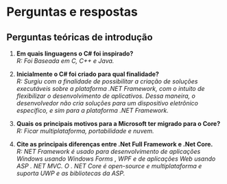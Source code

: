 <h1>Perguntas e respostas</h1>

<h2>Perguntas teóricas de introdução</h2>
<ol>
<li><b>Em quais linguagens o C# foi inspirado?</b></li>
<em>R: Foi Baseada em C, C++ e Java.</em>
<p>
<li><b>Inicialmente o C# foi criado para qual finalidade?</b></li>
<em>R: Surgiu com a finalidade de possibilitar a criação de soluções executáveis sobre a plataforma .NET Framework, 
com o intuito de flexibilizar o desenvolvimento de aplicativos. 
Dessa maneira, o desenvolvedor não cria soluções para um dispositivo eletrônico específico, e sim para a plataforma .NET Framework.</em>
<p>
<li><b>Quais os principais motivos para a Microsoft ter migrado para o Core?</b></li>
<em>R: Ficar multiplataforma, portabilidade e nuvem.</em>
<p>
<li><b>Cite as principais diferenças entre .Net Full Framework e .Net Core.</b></li>
<em>R: NET Framework é usado para desenvolvimento de aplicações Windows usando Windows Forms , WPF e de aplicações Web usando ASP . NET MVC. 
O . NET Core é open-source e multiplataforma e suporta UWP e as bibliotecas da ASP.</em>
</ol>
